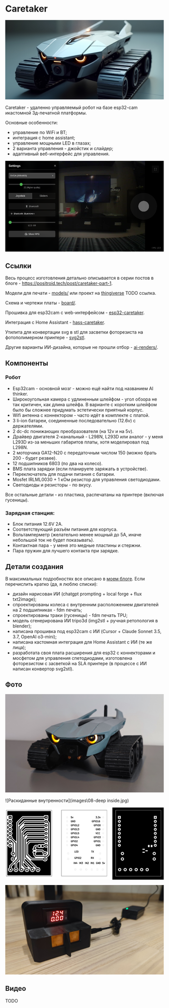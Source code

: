 # Caretaker

![ИИ-дизайн](images\01-design.jpg)

Caretaker - удаленно управляемый робот на базе esp32-cam икастомной 3д-печатной платформы.

Основные особенности:

* управление по WiFi и BT;
* интеграция с home assistant;
* управление мощными LED в глазах;
* 2 варианта управления - джойстик и слайдер;
* адаптивный веб-интерфейс для управления.

![02-interface](images/02-interface.png)

## Ссылки

Весь процесс изготовления детально описывается в серии постов в блоге - https://positroid.tech/post/caretaker-part-1.

Модели для печати - [models/](models) или проект на [thingiverse](https://www.thingiverse.com/thing:) TODO ссылка.

Схема и чертежи платы - [board/](board).

Прошивка для esp32cam с web-интерфейсом - [esp32-caretaker](https://github.com/positron48/esp32-caretaker).

Интеграция с Home Assistant - [hass-caretaker](https://github.com/positron48/hass-caretaker).

Утилита для конвертации svg в stl для засветки фоторезиста на фотополимерном принтере - [svg2stl](https://github.com/positron48/svg2stl).

Другие варианты ИИ-дизайна, которые не прошли отбор - [ai-renders/](ai-renders).

## Компоненты

### Робот

* Esp32cam - основной мозг - можно ещё найти под названием AI thinker.
* Широкоугольная камера с удлиненным шлейфом - угол обзора не так критичен, как длина шлейфа. В варианте с коротким шлейфом было бы сложнее придумать эстетически приятный корпус.
* Wifi антенна с коннектором - часто идёт в комплекте с платой.
* 3 li-ion батареи, соединенные последовательно (12.6v) с держателями.
* 2 dc-dc понижающих преобразователя (на 12v и на 5v).
* Драйвер двигателя 2-канальный - L298N, L293D или аналог - у меня L293D из-за меньших габаритов платы, хотя моделировал под L298N.
* 2 моторчика GA12-N20 с передаточным числом 150 (можно брать 200 - будет резвее).
* 12 подшипников 6803 (по два на колесо).
* BMS плата зарядки (если планируете заряжать в устройстве). 
* Переключатель для подачи питания с батареи.
* Mosfet IRLML0030 + 1 кОм резистор для управления светодиодами.
* Светодиоды и резисторы - по вкусу.

Все остальные детали - из пластика, распечатаны на принтере (включая гусеницы).

### Зарядная станция:

* Блок питания 12.6V 2A.
* Соответствующий разъём питания для корпуса.
* Вольтамперметр (желательно менее мощный до 5А, иначе небольшой ток не будет показывать).
* Контактная пара - у меня это медные пластины и стержни.
* Пара пружин для лучшего контакта при зарядке.

## Детали создания

В максимальных подробностях все описано в [моем блоге](https://positroid.tech/post/caretaker-part-1). Если перечислить кратко (да, я люблю списки):

* дизайн нарисован ИИ (chatgpt prompting + local forge + flux txt2image);
* спроектированы колеса с внутренним расположением двигателей на 2 подшипниках - fdm печать;
* спроектированы траки (гусеницы) - fdm печать TPU;
* модель сгенерирована ИИ tripo3d (img2stl + ручная ретопология в blender);
* написана прошивка под esp32cam с ИИ (Cursor + Claude Sonnet 3.5, 3.7, OpenAI o3-mini);
* написана кастомная интеграция для Home Assistant с ИИ (те же лица);
* разработата своя плата расширения для esp32 с коннекторами и мосфетом для управления спетодиодами, изготовлена фоторезистом с засветкой на SLA принтере (в процессе с ИИ написан конвертор svg2stl).

## Фото

![Воплощение](images\03-real.jpg)

![Раскиданные внутренности](images\08-deep inside.jpg)

![Кастомная плата](images\09-custom-board.jpg)

![Зарядка](images\10-charger.jpg)

## Видео

TODO

